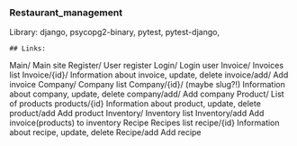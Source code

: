 ### Restaurant_management





Library:
	django,
	psycopg2-binary,
	pytest,
	pytest-django,
	
	## Links:

Main/
Main site
Register/
User register
Login/
Login user
Invoice/
Invoices list
Invoice/{id}/
Information about invoice, update, delete
invoice/add/
Add invoice
Company/
Company list
Company/{id}/ (maybe slug?!)
Information about company, update, delete
company/add/
Add company
Product/
List of products
products/{id}
Information about product, update, delete
product/add
Add product
Inventory/
Inventory list
Inventory/add
Add invoice(products) to inventory
Recipe
Recipes list
recipe/{id}
Information about recipe, update, delete
Recipe/add
Add recipe
